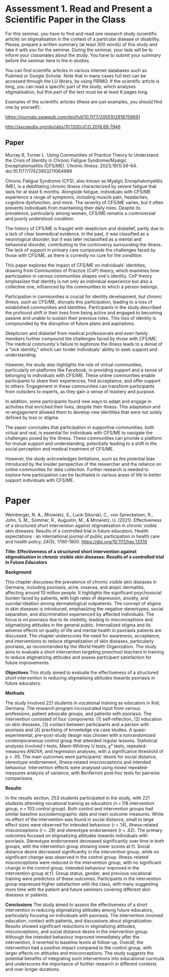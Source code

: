 # Assessment 1. Read and Present a Scientific Paper in the Class 

For this seminar, you have to find and read one research study (scientific article) on stigmatisation in the context of a particular disease or disability.  Please, prepare a written summary (at least 300 words) of this study and take it with you for the seminar. During the seminar, your task will be to inform your classmates about the study.  You have to submit your summary before the seminar here in the e-studies.

You can find scientific articles in various internet databases such as Pubmed or Google Scholar. Note that in many cases full text can be accessed through the LU library, by using PRIMO. If the scientific article is long, you can read a specific part of the study, which analyses stigmatisation, but this part of the text must be at least 6 pages long.

Examples of the scientific articles (these are just examples, you should find one by yourself):

https://journals.sagepub.com/doi/full/10.1177/2055102918759691

http://ascopubs.org/doi/abs/10.1200/JCO.2016.69.7946

## Paper 

Murray R, Turner L. Using Communities of Practice Theory to Understand the Crisis of Identity in Chronic Fatigue Syndrome/Myalgic Encephalomyelitis (CFS/ME). Chronic Illness. 2023;19(1):56-64. doi:10.1177/17423953211064989


Chronic Fatigue Syndrome (CFS), also known as Myalgic Encephalomyelitis (ME), is a debilitating chronic illness characterized by severe fatigue that lasts for at least 6 months. Alongside fatigue, individuals with CFS/ME experience a range of symptoms, including muscle pain, headaches, cognitive dysfunction, and more. The severity of CFS/ME varies, but it often prevents individuals from maintaining their daily roles. Despite its prevalence, particularly among women, CFS/ME remains a controversial and poorly understood condition.

The history of CFS/ME is fraught with skepticism and disbelief, partly due to a lack of clear biomedical evidence. In the past, it was classified as a neurological disorder, but it was later reclassified as a mental and behavioral disorder, contributing to the controversy surrounding the illness. The lack of support in primary care compounds the challenges faced by those with CFS/ME, as there is currently no cure for the condition.

This paper explores the impact of CFS/ME on individuals' identities, drawing from Communities of Practice (CoP) theory, which examines how participation in various communities shapes one's identity. CoP theory emphasizes that identity is not only an individual experience but also a collective one, influenced by the communities to which a person belongs. 

Participation in communities is crucial for identity development, but chronic illness, such as CFS/ME, disrupts this participation, leading to a loss of established communities and identities. Participants in the study described the profound shift in their lives from being active and engaged to becoming passive and unable to sustain their previous roles. This loss of identity is compounded by the disruption of future plans and aspirations.

Skepticism and disbelief from medical professionals and even family members further compound the challenges faced by those with CFS/ME. The medical community's failure to legitimize the illness leads to a denial of a "sick identity," which can hinder individuals' ability to seek support and understanding.

However, the study also highlights the role of virtual communities, particularly on platforms like Facebook, in providing support and a sense of belonging to individuals with CFS/ME. These online communities enable participants to share their experiences, find acceptance, and offer support to others. Engagement in these communities can transform participants from outsiders to experts, as they gain a sense of mastery and purpose.

In addition, some participants found new ways to adapt and engage in activities that enriched their lives, despite their illness. This adaptation and re-engagement allowed them to develop new identities that were not solely defined by loss or stigma.

The paper concludes that participation in supportive communities, both virtual and real, is essential for individuals with CFS/ME to navigate the challenges posed by the illness. These communities can provide a platform for mutual support and understanding, potentially leading to a shift in the social perception and medical treatment of CFS/ME.

However, the study acknowledges limitations, such as the potential bias introduced by the insider perspective of the researcher and the reliance on online communities for data collection. Further research is needed to explore how participation can be facilitated in various areas of life to better support individuals with CFS/ME.


# Paper 

Weinberger, N. A., Mrowietz, S., Luck-Sikorski, C., von Spreckelsen, R., John, S. M., Sommer, R., Augustin, M., & Mrowietz, U. (2021). Effectiveness of a structured short intervention against stigmatisation in chronic visible skin diseases: Results of a controlled trial in future educators. Health expectations : an international journal of public participation in health care and health policy, 24(5), 1790–1800. https://doi.org/10.1111/hex.13319

**Title: Effectiveness of a structured short intervention against stigmatisation in chronic visible skin diseases: Results of a controlled trial in Future Educators**

**Background**

This chapter discusses the prevalence of chronic visible skin diseases in Germany, including psoriasis, acne, rosacea, and atopic dermatitis, affecting around 10 million people. It highlights the significant psychosocial burden faced by patients, with high rates of depression, anxiety, and suicidal ideation among dermatological outpatients. The concept of stigma in skin diseases is introduced, emphasizing the negative stereotypes, social separation, and discrimination experienced by affected individuals. The focus is on psoriasis due to its visibility, leading to misconceptions and stigmatizing attitudes in the general public. Internalized stigma and its adverse effects on quality of life and mental health in psoriasis patients are discussed. The chapter underscores the need for awareness, acceptance, and interventions to reduce stigmatization of skin diseases, particularly psoriasis, as recommended by the World Health Organization. The study aims to evaluate a short intervention targeting preschool teachers in training to reduce stigmatizing attitudes and assess participant satisfaction for future improvements.

**Objectives**
This study aimed to evaluate the effectiveness of a structured short intervention in reducing stigmatising attitudes towards psoriasis in future educators.

**Methods**

The study involved 221 students in vocational training as educators in Kiel, Germany. The research program incorporated input from various professions, patient advocate groups, and patients with psoriasis. The intervention consisted of four components: (1) self‐reflection, (2) education on skin diseases, (3) contact between participants and a person with psoriasis and (4) practising of knowledge via case studies. A quasi‐experimental, pre–post-study design was chosen with a nonrandomized contemporaneous control group that attended regular lessons. Statistical analyses involved t-tests, Mann-Whitney U tests, χ² tests, repeated-measures ANOVA, and regression analyses, with a significance threshold of p < .05. The main outcomes were participants' desire for social distance, stereotype endorsement, illness‐related misconceptions and intended behaviour. Intervention effects were analysed using mixed repeated‐measures analysis of variance, with Bonferroni post‐hoc tests for pairwise comparisons. 

**Results**

In the results section, 253 students participated in the study, with 221 students attending vocational training as educators (n = 118 intervention group, n = 103 control group). Both control and intervention groups had similar baseline sociodemographic data and main outcome measures. While no effect of the intervention was found in social distance, small to large effect sizes were observed for intended behaviour (r = .14), illness‐related misconceptions (r = .28) and stereotype endorsement (r = .42).  The primary outcomes focused on stigmatizing attitudes towards individuals with psoriasis. Stereotype endorsement decreased significantly over time in both groups, with the intervention group showing lower scores at t1. Social distance desire decreased significantly in the intervention group, while no significant change was observed in the control group. Illness-related misconceptions were reduced in the intervention group, with no significant change in the control group. Intended behaviour improved in the intervention group at t1. Group status, gender, and previous vocational training were predictors of these outcomes. Participants in the intervention group expressed higher satisfaction with the class, with many suggesting more time with the patient and future seminars covering different skin diseases or patients.

**Conclusions**
The study aimed to assess the effectiveness of a short intervention in reducing stigmatizing attitudes among future educators, particularly focusing on individuals with psoriasis. The intervention involved education, contact with patients, and discussions about stigmatization. Results showed significant reductions in stigmatizing attitudes, misconceptions, and social distance desire in the intervention group. Although the intended behaviour improved immediately after the intervention, it reverted to baseline levels at follow-up. Overall, the intervention had a positive impact compared to the control group, with larger effects on attitudes and misconceptions. The study suggests the potential benefits of integrating such interventions into educational curricula and underscores the importance of further research in different contexts and over longer durations.
